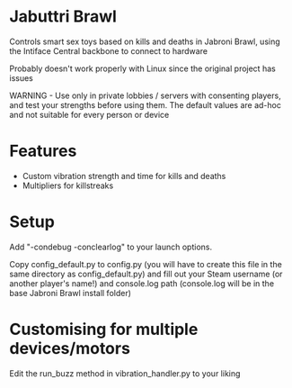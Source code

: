 # Jabuttri Brawl

Controls smart sex toys based on kills and deaths in Jabroni Brawl, using the Intiface Central backbone to connect to hardware

Probably doesn't work properly with Linux since the original project has issues

WARNING - Use only in private lobbies / servers with consenting players, and test your strengths before using them. The default values are ad-hoc and not suitable for every person or device

# Features
- Custom vibration strength and time for kills and deaths
- Multipliers for killstreaks

# Setup
Add "-condebug -conclearlog" to your launch options.

Copy config_default.py to config.py (you will have to create this file in the same directory as config_default.py) and fill out your Steam username (or another player's name!) and console.log path (console.log will be in the base Jabroni Brawl install folder)

# Customising for multiple devices/motors

Edit the run_buzz method in vibration_handler.py to your liking
